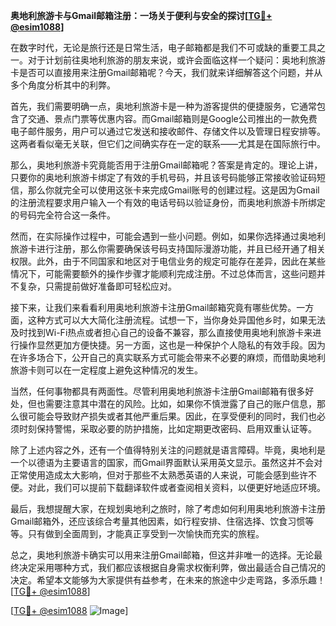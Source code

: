 **奥地利旅游卡与Gmail邮箱注册：一场关于便利与安全的探讨[[TG💪+ @esim1088](https://t.me/s/esim1088)]**

在数字时代，无论是旅行还是日常生活，电子邮箱都是我们不可或缺的重要工具之一。对于计划前往奥地利旅游的朋友来说，或许会面临这样一个疑问：奥地利旅游卡是否可以直接用来注册Gmail邮箱呢？今天，我们就来详细解答这个问题，并从多个角度分析其中的利弊。

首先，我们需要明确一点，奥地利旅游卡是一种为游客提供的便捷服务，它通常包含了交通、景点门票等优惠内容。而Gmail邮箱则是Google公司推出的一款免费电子邮件服务，用户可以通过它发送和接收邮件、存储文件以及管理日程安排等。这两者看似毫无关联，但它们之间确实存在一定的联系——尤其是在国际旅行中。

那么，奥地利旅游卡究竟能否用于注册Gmail邮箱呢？答案是肯定的。理论上讲，只要你的奥地利旅游卡绑定了有效的手机号码，并且该号码能够正常接收验证码短信，那么你就完全可以使用这张卡来完成Gmail账号的创建过程。这是因为Gmail的注册流程要求用户输入一个有效的电话号码以验证身份，而奥地利旅游卡所绑定的号码完全符合这一条件。

然而，在实际操作过程中，可能会遇到一些小问题。例如，如果你选择通过奥地利旅游卡进行注册，那么你需要确保该号码支持国际漫游功能，并且已经开通了相关权限。此外，由于不同国家和地区对于电信业务的规定可能存在差异，因此在某些情况下，可能需要额外的操作步骤才能顺利完成注册。不过总体而言，这些问题并不复杂，只需提前做好准备即可轻松应对。

接下来，让我们来看看利用奥地利旅游卡注册Gmail邮箱究竟有哪些优势。一方面，这种方式可以大大简化注册流程。试想一下，当你身处异国他乡时，如果无法及时找到Wi-Fi热点或者担心自己的设备不兼容，那么直接使用奥地利旅游卡来进行操作显然更加方便快捷。另一方面，这也是一种保护个人隐私的有效手段。因为在许多场合下，公开自己的真实联系方式可能会带来不必要的麻烦，而借助奥地利旅游卡则可以在一定程度上避免这种情况的发生。

当然，任何事物都具有两面性。尽管利用奥地利旅游卡注册Gmail邮箱有很多好处，但也需要注意其中潜在的风险。比如，如果你不慎泄露了自己的账户信息，那么很可能会导致财产损失或者其他严重后果。因此，在享受便利的同时，我们也必须时刻保持警惕，采取必要的防护措施，比如定期更改密码、启用双重认证等。

除了上述内容之外，还有一个值得特别关注的问题就是语言障碍。毕竟，奥地利是一个以德语为主要语言的国家，而Gmail界面默认采用英文显示。虽然这并不会对正常使用造成太大影响，但对于那些不太熟悉英语的人来说，可能会感到些许不便。对此，我们可以提前下载翻译软件或者查阅相关资料，以便更好地适应环境。

最后，我想提醒大家，在规划奥地利之旅时，除了考虑如何利用奥地利旅游卡注册Gmail邮箱外，还应该综合考量其他因素，如行程安排、住宿选择、饮食习惯等等。只有做到全面周到，才能真正享受到一次愉快而充实的旅程。

总之，奥地利旅游卡确实可以用来注册Gmail邮箱，但这并非唯一的选择。无论最终决定采用哪种方式，我们都应该根据自身需求权衡利弊，做出最适合自己情况的决定。希望本文能够为大家提供有益参考，在未来的旅途中少走弯路，多添乐趣！[[TG💪+ @esim1088](https://t.me/s/esim1088)] 

[[TG💪+ @esim1088](https://t.me/s/esim1088) ![Image](https://i.postimg.cc/4NQfJmqS/Snipaste-2025-05-13-00-14-12.png)]